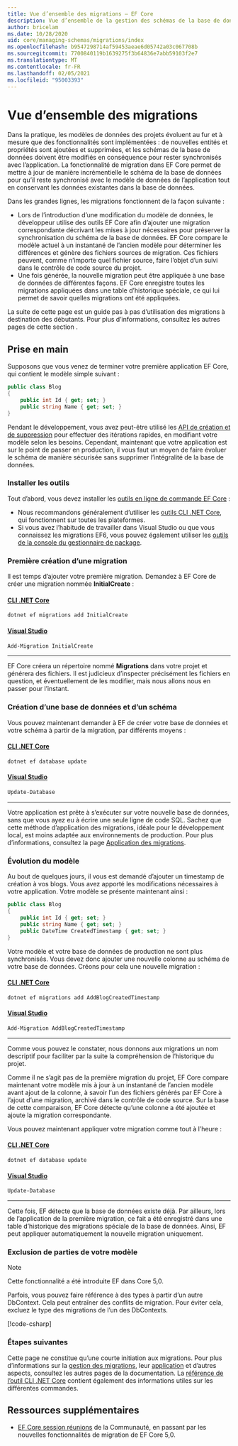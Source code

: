 ```yaml
---
title: Vue d’ensemble des migrations – EF Core
description: Vue d’ensemble de la gestion des schémas de la base de données avec Entity Framework Core à l’aide des migrations.
author: bricelam
ms.date: 10/28/2020
uid: core/managing-schemas/migrations/index
ms.openlocfilehash: b9547298714af59453aeae6d05742a03c067708b
ms.sourcegitcommit: 7700840119b1639275f3b64836e7abb59103f2e7
ms.translationtype: MT
ms.contentlocale: fr-FR
ms.lasthandoff: 02/05/2021
ms.locfileid: "95003393"
---
```

# <a name="migrations-overview"></a>Vue d’ensemble des migrations

Dans la pratique, les modèles de données des projets évoluent au fur et à mesure que des fonctionnalités sont implémentées : de nouvelles entités et propriétés sont ajoutées et supprimées, et les schémas de la base de données doivent être modifiés en conséquence pour rester synchronisés avec l’application. La fonctionnalité de migration dans EF Core permet de mettre à jour de manière incrémentielle le schéma de la base de données pour qu’il reste synchronisé avec le modèle de données de l’application tout en conservant les données existantes dans la base de données.

Dans les grandes lignes, les migrations fonctionnent de la façon suivante :

* Lors de l’introduction d’une modification du modèle de données, le développeur utilise des outils EF Core afin d’ajouter une migration correspondante décrivant les mises à jour nécessaires pour préserver la synchronisation du schéma de la base de données. EF Core compare le modèle actuel à un instantané de l’ancien modèle pour déterminer les différences et génère des fichiers sources de migration. Ces fichiers peuvent, comme n’importe quel fichier source, faire l’objet d’un suivi dans le contrôle de code source du projet.
* Une fois générée, la nouvelle migration peut être appliquée à une base de données de différentes façons. EF Core enregistre toutes les migrations appliquées dans une table d’historique spéciale, ce qui lui permet de savoir quelles migrations ont été appliquées.

La suite de cette page est un guide pas à pas d’utilisation des migrations à destination des débutants. Pour plus d’informations, consultez les autres pages de cette section .

## <a name="getting-started"></a>Prise en main

Supposons que vous venez de terminer votre première application EF Core, qui contient le modèle simple suivant :

```csharp
public class Blog
{
    public int Id { get; set; }
    public string Name { get; set; }
}
```

Pendant le développement, vous avez peut-être utilisé les [API de création et de suppression](xref:core/managing-schemas/ensure-created) pour effectuer des itérations rapides, en modifiant votre modèle selon les besoins. Cependant, maintenant que votre application est sur le point de passer en production, il vous faut un moyen de faire évoluer le schéma de manière sécurisée sans supprimer l’intégralité de la base de données.

### <a name="install-the-tools"></a>Installer les outils

Tout d’abord, vous devez installer les [outils en ligne de commande EF Core](xref:core/cli/index) :

* Nous recommandons généralement d’utiliser les [outils CLI .NET Core](xref:core/cli/dotnet), qui fonctionnent sur toutes les plateformes.
* Si vous avez l’habitude de travailler dans Visual Studio ou que vous connaissez les migrations EF6, vous pouvez également utiliser les [outils de la console du gestionnaire de package](xref:core/cli/powershell).

### <a name="create-your-first-migration"></a>Première création d’une migration

Il est temps d’ajouter votre première migration. Demandez à EF Core de créer une migration nommée **InitialCreate** :

#### <a name="net-core-cli"></a>[CLI .NET Core](#tab/dotnet-core-cli)

```dotnetcli
dotnet ef migrations add InitialCreate
```

#### <a name="visual-studio"></a>[Visual Studio](#tab/vs)

```powershell
Add-Migration InitialCreate
```

***

EF Core créera un répertoire nommé **Migrations** dans votre projet et générera des fichiers. Il est judicieux d’inspecter précisément les fichiers en question, et éventuellement de les modifier, mais nous allons nous en passer pour l’instant.

### <a name="create-your-database-and-schema"></a>Création d’une base de données et d’un schéma

Vous pouvez maintenant demander à EF de créer votre base de données et votre schéma à partir de la migration, par différents moyens :

#### <a name="net-core-cli"></a>[CLI .NET Core](#tab/dotnet-core-cli)

```dotnetcli
dotnet ef database update
```

#### <a name="visual-studio"></a>[Visual Studio](#tab/vs)

```powershell
Update-Database
```

***

Votre application est prête à s’exécuter sur votre nouvelle base de données, sans que vous ayez eu à écrire une seule ligne de code SQL. Sachez que cette méthode d’application des migrations, idéale pour le développement local, est moins adaptée aux environnements de production. Pour plus d’informations, consultez la page [Application des migrations](xref:core/managing-schemas/migrations/applying).

### <a name="evolving-your-model"></a>Évolution du modèle

Au bout de quelques jours, il vous est demandé d’ajouter un timestamp de création à vos blogs. Vous avez apporté les modifications nécessaires à votre application. Votre modèle se présente maintenant ainsi :

```csharp
public class Blog
{
    public int Id { get; set; }
    public string Name { get; set; }
    public DateTime CreatedTimestamp { get; set; }
}
```

Votre modèle et votre base de données de production ne sont plus synchronisés. Vous devez donc ajouter une nouvelle colonne au schéma de votre base de données. Créons pour cela une nouvelle migration :

#### <a name="net-core-cli"></a>[CLI .NET Core](#tab/dotnet-core-cli)

```dotnetcli
dotnet ef migrations add AddBlogCreatedTimestamp
```

#### <a name="visual-studio"></a>[Visual Studio](#tab/vs)

```powershell
Add-Migration AddBlogCreatedTimestamp
```

***

Comme vous pouvez le constater, nous donnons aux migrations un nom descriptif pour faciliter par la suite la compréhension de l’historique du projet.

Comme il ne s’agit pas de la première migration du projet, EF Core compare maintenant votre modèle mis à jour à un instantané de l’ancien modèle avant ajout de la colonne, à savoir l’un des fichiers générés par EF Core à l’ajout d’une migration, archivé dans le contrôle de code source. Sur la base de cette comparaison, EF Core détecte qu’une colonne a été ajoutée et ajoute la migration correspondante.

Vous pouvez maintenant appliquer votre migration comme tout à l’heure :

<!--markdownlint-disable MD024-->

#### <a name="net-core-cli"></a>[CLI .NET Core](#tab/dotnet-core-cli)

```dotnetcli
dotnet ef database update
```

#### <a name="visual-studio"></a>[Visual Studio](#tab/vs)

```powershell
Update-Database
```

<!--markdownlint-enable MD024-->

***

Cette fois, EF détecte que la base de données existe déjà. Par ailleurs, lors de l’application de la première migration, ce fait a été enregistré dans une table d’historique des migrations spéciale de la base de données. Ainsi, EF peut appliquer automatiquement la nouvelle migration uniquement.

### <a name="excluding-parts-of-your-model"></a>Exclusion de parties de votre modèle

> [!NOTE]
> Cette fonctionnalité a été introduite EF dans Core 5,0.

Parfois, vous pouvez faire référence à des types à partir d’un autre DbContext. Cela peut entraîner des conflits de migration. Pour éviter cela, excluez le type des migrations de l’un des DbContexts.

[!code-csharp[](../../../../samples/core/Modeling/FluentAPI/TableExcludeFromMigrations.cs#TableExcludeFromMigrations)]

### <a name="next-steps"></a>Étapes suivantes

Cette page ne constitue qu’une courte initiation aux migrations. Pour plus d’informations sur la [gestion des migrations](xref:core/managing-schemas/migrations/managing), leur [application](xref:core/managing-schemas/migrations/applying) et d’autres aspects, consultez les autres pages de la documentation. La [référence de l’outil CLI .NET Core](xref:core/cli/index) contient également des informations utiles sur les différentes commandes.

## <a name="additional-resources"></a>Ressources supplémentaires

* [EF Core session réunions](https://www.youtube.com/watch?v=mSsGERmrhnE&list=PLdo4fOcmZ0oX-DBuRG4u58ZTAJgBAeQ-t&index=20) de la Communauté, en passant par les nouvelles fonctionnalités de migration de EF Core 5,0.
